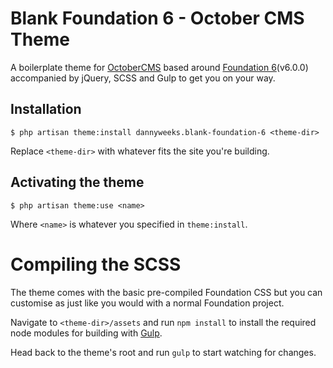 # Blank Foundation 6 - October CMS Theme

A boilerplate theme for [OctoberCMS](https://octobercms.com) based around [Foundation 6](http://foundation.zurb.com/sites/docs/)(v6.0.0) accompanied by jQuery, SCSS and Gulp to get you on your way.

## Installation

`$ php artisan theme:install dannyweeks.blank-foundation-6 <theme-dir>`

Replace `<theme-dir>` with whatever fits the site you're building.

## Activating the theme

`$ php artisan theme:use <name>`

Where `<name>` is whatever you specified in `theme:install`.


# Compiling the SCSS

The theme comes with the basic pre-compiled Foundation CSS but you can customise as just like you would with a normal Foundation project. 

Navigate to `<theme-dir>/assets` and run `npm install` to install the required node modules for building with [Gulp](http://gulpjs.com/).

Head back to the theme's root and run `gulp` to start watching for changes.
